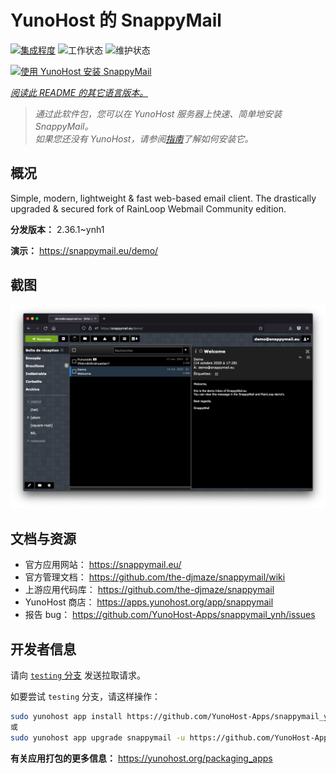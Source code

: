 <!--
注意：此 README 由 <https://github.com/YunoHost/apps/tree/master/tools/readme_generator> 自动生成
请勿手动编辑。
-->

# YunoHost 的 SnappyMail

[![集成程度](https://dash.yunohost.org/integration/snappymail.svg)](https://dash.yunohost.org/appci/app/snappymail) ![工作状态](https://ci-apps.yunohost.org/ci/badges/snappymail.status.svg) ![维护状态](https://ci-apps.yunohost.org/ci/badges/snappymail.maintain.svg)

[![使用 YunoHost 安装 SnappyMail](https://install-app.yunohost.org/install-with-yunohost.svg)](https://install-app.yunohost.org/?app=snappymail)

*[阅读此 README 的其它语言版本。](./ALL_README.md)*

> *通过此软件包，您可以在 YunoHost 服务器上快速、简单地安装 SnappyMail。*  
> *如果您还没有 YunoHost，请参阅[指南](https://yunohost.org/install)了解如何安装它。*

## 概况

Simple, modern, lightweight & fast web-based email client. The drastically upgraded & secured fork of RainLoop Webmail Community edition.


**分发版本：** 2.36.1~ynh1

**演示：** <https://snappymail.eu/demo/>

## 截图

![SnappyMail 的截图](./doc/screenshots/screenshot.png)

## 文档与资源

- 官方应用网站： <https://snappymail.eu/>
- 官方管理文档： <https://github.com/the-djmaze/snappymail/wiki>
- 上游应用代码库： <https://github.com/the-djmaze/snappymail>
- YunoHost 商店： <https://apps.yunohost.org/app/snappymail>
- 报告 bug： <https://github.com/YunoHost-Apps/snappymail_ynh/issues>

## 开发者信息

请向 [`testing` 分支](https://github.com/YunoHost-Apps/snappymail_ynh/tree/testing) 发送拉取请求。

如要尝试 `testing` 分支，请这样操作：

```bash
sudo yunohost app install https://github.com/YunoHost-Apps/snappymail_ynh/tree/testing --debug
或
sudo yunohost app upgrade snappymail -u https://github.com/YunoHost-Apps/snappymail_ynh/tree/testing --debug
```

**有关应用打包的更多信息：** <https://yunohost.org/packaging_apps>
